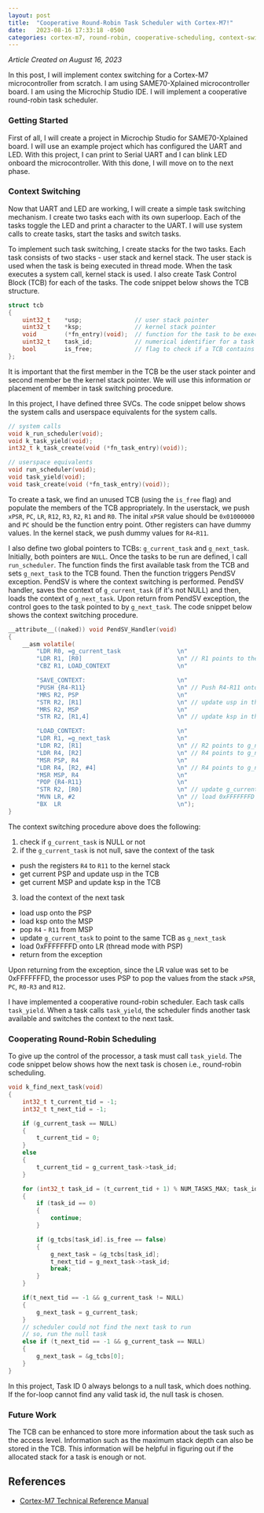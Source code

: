 ```yaml
---
layout: post
title:  "Cooperative Round-Robin Task Scheduler with Cortex-M7!"
date:   2023-08-16 17:33:18 -0500
categories: cortex-m7, round-robin, cooperative-scheduling, context-switching
---
```


*Article Created on August 16, 2023*

In this post, I will implement contex switching for a Cortex-M7 microcontroller from scratch. I am using SAME70-Xplained microcontroller board. I am using the Microchip Studio IDE. I will implement a cooperative round-robin task scheduler.


### Getting Started
First of all, I will create a project in Microchip Studio for SAME70-Xplained board. I will use an example project which has configured the UART and LED. With this project, I can print to Serial UART and I can blink LED onboard the microcontroller. With this done, I will move on to the next phase.

### Context Switching
Now that UART and LED are working, I will create a simple task switching mechanism. I create two tasks each with its own superloop. Each of the tasks toggle the LED and print a character to the UART. I will use system calls to create tasks, start the tasks and switch tasks.

To implement such task switching, I create stacks for the two tasks. Each task consists of two stacks - user stack and kernel stack. The user stack is used when the task is being executed in thread mode. When the task executes a system call, kernel stack is used. I also create Task Control Block (TCB) for each of the tasks. The code snippet below shows the TCB structure.

```c
struct tcb
{
    uint32_t    *usp;               // user stack pointer
    uint32_t    *ksp;               // kernel stack pointer
    void        (*fn_entry)(void);  // function for the task to be executed
    uint32_t    task_id;            // numerical identifier for a task
    bool        is_free;            // flag to check if a TCB contains valid task definition or not
};
```

It is important that the first member in the TCB be the user stack pointer and second member be the kernel stack pointer. We will use this information or placement of member in task switching procedure.

In this project, I have defined three SVCs. The code snippet below shows the system calls and userspace equivalents for the system calls.
```c
// system calls
void k_run_scheduler(void);
void k_task_yield(void);
int32_t k_task_create(void (*fn_task_entry)(void));

// userspace equivalents
void run_scheduler(void);
void task_yield(void);
void task_create(void (*fn_task_entry)(void));
```

To create a task, we find an unused TCB (using the ```is_free``` flag) and populate the members of the TCB appropriately. In the userstack, we push ```xPSR```, ```PC```, ```LR```, ```R12```, ```R3```, ```R2```, ```R1``` and ```R0```. The inital ```xPSR``` value should be ```0x01000000``` and ```PC``` should be the function entry point. Other registers can have dummy values. In the kernel stack, we push dummy values for ```R4```-```R11```.

I also define two global pointers to TCBs: ```g_current_task``` and ```g_next_task```. Initially, both pointers are ```NULL```. Once the tasks to be run are defined, I call ```run_scheduler```. The function finds the first available task from the TCB and sets ```g_next_task``` to the TCB found. Then the function triggers PendSV exception. PendSV is where the context switching is performed. PendSV handler, saves the context of ```g_current_task``` (if it's not NULL) and then, loads the context of ```g_next_task```. Upon return from PendSV exception, the control goes to the task pointed to by ```g_next_task```. The code snippet below shows the context switching procedure.

```c
__attribute__((naked)) void PendSV_Handler(void)
{
    __asm volatile(
        "LDR R0, =g_current_task                \n"
        "LDR R1, [R0]                           \n" // R1 points to the TCB
        "CBZ R1, LOAD_CONTEXT                   \n"

        "SAVE_CONTEXT:                          \n"
        "PUSH {R4-R11}                          \n" // Push R4-R11 onto MSP
        "MRS R2, PSP                            \n"
        "STR R2, [R1]                           \n" // update usp in the TCB
        "MRS R2, MSP                            \n"
        "STR R2, [R1,4]                         \n" // update ksp in the TCB

        "LOAD_CONTEXT:                          \n"
        "LDR R1, =g_next_task                   \n"
        "LDR R2, [R1]                           \n" // R2 points to g_next_task
        "LDR R4, [R2]                           \n" // R4 points to g_next_task->usp
        "MSR PSP, R4                            \n"
        "LDR R4, [R2, #4]                       \n" // R4 points to g_next_task->ksp
        "MSR MSP, R4                            \n"
        "POP {R4-R11}                           \n"
        "STR R2, [R0]                           \n" // update g_current_task to be same as g_next_task
        "MVN LR, #2                             \n" // load 0xFFFFFFFD onto LR
        "BX  LR                                 \n");
}
```
The context switching procedure above does the following:
1. check if ```g_current_task``` is NULL or not
2. if the ```g_current_task``` is not null, save the context of the task
* push the registers ```R4``` to ```R11``` to the kernel stack
* get current PSP and update usp in the TCB
* get current MSP and update ksp in the TCB
3. load the context of the next task
* load usp onto the PSP
* load ksp onto the MSP
* pop ```R4``` - ```R11``` from MSP
* update ```g_current_task``` to point to the same TCB as ```g_next_task```
* load 0xFFFFFFFD onto LR (thread mode with PSP)
* return from the exception

Upon returning from the exception, since the LR value was set to be 0xFFFFFFFD, the processor uses PSP to pop the values from the stack ```xPSR```, ```PC```, ```R0-R3``` and ```R12```.

I have implemented a cooperative round-robin scheduler. Each task calls ```task_yield```. When a task calls ```task_yield```, the scheduler finds another task available and switches the context to the next task.

### Cooperating Round-Robin Scheduling
To give up the control of the processor, a task must call ```task_yield```. The code snippet below shows how the next task is chosen i.e., round-robin scheduling.
```c
void k_find_next_task(void)
{
    int32_t t_current_tid = -1;
    int32_t t_next_tid = -1;

    if (g_current_task == NULL)
    {
        t_current_tid = 0;
    }
    else
    {
        t_current_tid = g_current_task->task_id;
    }

    for (int32_t task_id = (t_current_tid + 1) % NUM_TASKS_MAX; task_id < NUM_TASKS_MAX && task_id != g_current_task->task_id; task_id = (task_id + 1) % NUM_TASKS_MAX)
    {
        if (task_id == 0)
        {
            continue;
        }

        if (g_tcbs[task_id].is_free == false)
        {
            g_next_task = &g_tcbs[task_id];
            t_next_tid = g_next_task->task_id;
            break;
        }
    }

    if(t_next_tid == -1 && g_current_task != NULL)
    {
        g_next_task = g_current_task;
    }
    // scheduler could not find the next task to run
    // so, run the null task
    else if (t_next_tid == -1 && g_current_task == NULL)
    {
        g_next_task = &g_tcbs[0];
    }
}
```

In this project, Task ID 0 always belongs to a null task, which does nothing. If the for-loop cannot find any valid task id, the null task is chosen.

### Future Work
The TCB can be enhanced to store more information about the task such as the access level. Information such as the maximum stack depth can also be stored in the TCB. This information will be helpful in figuring out if the allocated stack for a task is enough or not.

## References
* [Cortex-M7 Technical Reference Manual][cortex_m7_trm]

[cortex_m7_trm]: https://developer.arm.com/documentation/ddi0489/f
[task_switching_guide]: https://medium.com/@dheeptuck/building-a-real-time-operating-system-rtos-ground-up-a70640c64e93
[putty_url]: https://www.putty.org/
[git_install_guide]: https://github.com/git-guides/install-git
[system_calls_guide]: https://antoniogiacomelli.com/2022/11/06/separating-user-space-from-kernel-space-on-arm-cortex-m3/
